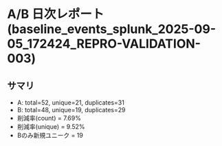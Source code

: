 # A/B 日次レポート (baseline_events_splunk_2025-09-05_172424_REPRO-VALIDATION-003)

## サマリ
- A: total=52, unique=21, duplicates=31
- B: total=48, unique=19, duplicates=29
- 削減率(count) = 7.69%
- 削減率(unique) = 9.52%
- Bのみ新規ユニーク = 19